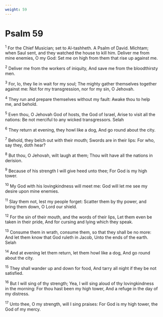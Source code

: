 ```yaml
---
weight: 59
---
```


# Psalm 59

<sup>1</sup> For the Chief Musician; set to Al-tashheth. A Psalm of David. Michtam; when Saul sent, and they watched the house to kill him. Deliver me from mine enemies, O my God: Set me on high from them that rise up against me. 

<sup>2</sup> Deliver me from the workers of iniquity, And save me from the bloodthirsty men. 

<sup>3</sup> For, lo, they lie in wait for my soul; The mighty gather themselves together against me: Not for my transgression, nor for my sin, O Jehovah. 

<sup>4</sup> They run and prepare themselves without my fault: Awake thou to help me, and behold. 

<sup>5</sup> Even thou, O Jehovah God of hosts, the God of Israel, Arise to visit all the nations: Be not merciful to any wicked transgressors. Selah 

<sup>6</sup> They return at evening, they howl like a dog, And go round about the city. 

<sup>7</sup> Behold, they belch out with their mouth; Swords are in their lips: For who, say they, doth hear? 

<sup>8</sup> But thou, O Jehovah, wilt laugh at them; Thou wilt have all the nations in derision. 

<sup>9</sup> Because of his strength I will give heed unto thee; For God is my high tower. 

<sup>10</sup> My God with his lovingkindness will meet me: God will let me see my desire upon mine enemies. 

<sup>11</sup> Slay them not, lest my people forget: Scatter them by thy power, and bring them down, O Lord our shield. 

<sup>12</sup> For the sin of their mouth, and the words of their lips, Let them even be taken in their pride, And for cursing and lying which they speak. 

<sup>13</sup> Consume them in wrath, consume them, so that they shall be no more: And let them know that God ruleth in Jacob, Unto the ends of the earth. Selah 

<sup>14</sup> And at evening let them return, let them howl like a dog, And go round about the city. 

<sup>15</sup> They shall wander up and down for food, And tarry all night if they be not satisfied. 

<sup>16</sup> But I will sing of thy strength; Yea, I will sing aloud of thy lovingkindness in the morning: For thou hast been my high tower, And a refuge in the day of my distress. 

<sup>17</sup> Unto thee, O my strength, will I sing praises: For God is my high tower, the God of my mercy. 


